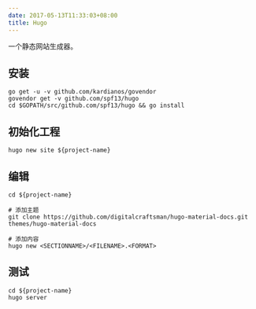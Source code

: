 ```yaml
---
date: 2017-05-13T11:33:03+08:00
title: Hugo
---
```


一个静态网站生成器。

## 安装

```
go get -u -v github.com/kardianos/govendor
govendor get -v github.com/spf13/hugo
cd $GOPATH/src/github.com/spf13/hugo && go install
```

## 初始化工程

```
hugo new site ${project-name}
```

## 编辑

```
cd ${project-name}

# 添加主题
git clone https://github.com/digitalcraftsman/hugo-material-docs.git themes/hugo-material-docs

# 添加内容
hugo new <SECTIONNAME>/<FILENAME>.<FORMAT>
```

## 测试

```
cd ${project-name}
hugo server
```
